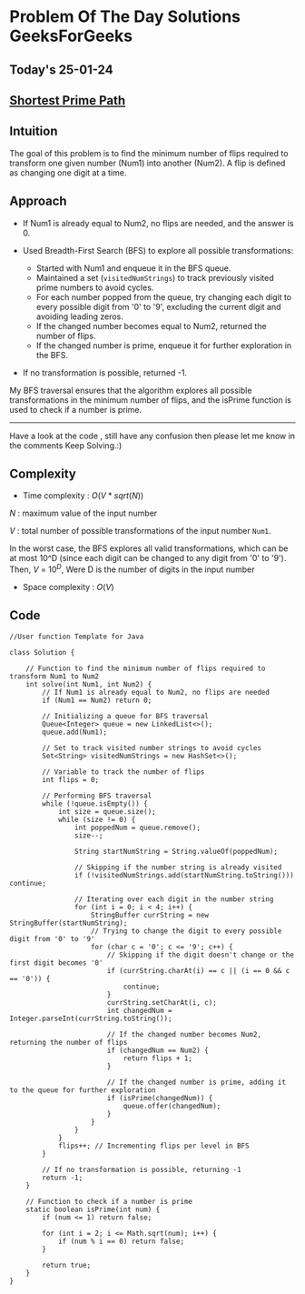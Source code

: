 #  Problem Of The Day Solutions GeeksForGeeks

## Today's 25-01-24 
## [Shortest Prime Path](https://www.geeksforgeeks.org/problems/shortest-prime-path--141631/1)

## Intuition

The goal of this problem is to find the minimum number of flips required to transform one given number (Num1) into another (Num2). A flip is defined as changing one digit at a time.


## Approach

- If Num1 is already equal to Num2, no flips are needed, and the answer is 0.

- Used Breadth-First Search (BFS) to explore all possible transformations:
    - Started with Num1 and enqueue it in the BFS queue.
    - Maintained a set (`visitedNumStrings`) to track previously visited prime numbers to avoid cycles.
    - For each number popped from the queue, try changing each digit to every possible digit from '0' to '9', excluding the current digit and avoiding leading zeros.
    - If the changed number becomes equal to Num2, returned the number of flips.
    - If the changed number is prime, enqueue it for further exploration in the BFS.

- If no transformation is possible, returned -1.

My BFS traversal ensures that the algorithm explores all possible transformations in the minimum number of flips, and the isPrime function is used to check if a number is prime.

---
Have a look at the code , still have any confusion then please let me know in the comments
Keep Solving.:)

## Complexity
- Time complexity : $O(V * sqrt(N))$
<!-- Add your time complexity here, e.g. $$O())$$ -->
$N$ : maximum value of the input number

$V$ :  total number of possible transformations of the input number `Num1`. 

In the worst case, the BFS explores all valid transformations, which can be at most 10^D (since each digit can be changed to any digit from '0' to '9'). Then, $V$ = $10^D$, Were D is the number of digits in the input number 

- Space complexity : $O(V)$
<!-- Add your space complexity here, e.g. $$O(n)$$ -->

## Code 
```
//User function Template for Java

class Solution {
    
    // Function to find the minimum number of flips required to transform Num1 to Num2
    int solve(int Num1, int Num2) {
        // If Num1 is already equal to Num2, no flips are needed
        if (Num1 == Num2) return 0;

        // Initializing a queue for BFS traversal
        Queue<Integer> queue = new LinkedList<>();
        queue.add(Num1);

        // Set to track visited number strings to avoid cycles
        Set<String> visitedNumStrings = new HashSet<>();

        // Variable to track the number of flips
        int flips = 0;

        // Performing BFS traversal
        while (!queue.isEmpty()) {
            int size = queue.size();
            while (size != 0) {
                int poppedNum = queue.remove();
                size--;

                String startNumString = String.valueOf(poppedNum);

                // Skipping if the number string is already visited
                if (!visitedNumStrings.add(startNumString.toString())) continue;

                // Iterating over each digit in the number string
                for (int i = 0; i < 4; i++) {
                    StringBuffer currString = new StringBuffer(startNumString);
                    // Trying to change the digit to every possible digit from '0' to '9'
                    for (char c = '0'; c <= '9'; c++) {
                        // Skipping if the digit doesn't change or the first digit becomes '0'
                        if (currString.charAt(i) == c || (i == 0 && c == '0')) {
                            continue;
                        }
                        currString.setCharAt(i, c);
                        int changedNum = Integer.parseInt(currString.toString());

                        // If the changed number becomes Num2, returning the number of flips
                        if (changedNum == Num2) {
                            return flips + 1;
                        }

                        // If the changed number is prime, adding it to the queue for further exploration
                        if (isPrime(changedNum)) {
                            queue.offer(changedNum);
                        }
                    }
                }
            }
            flips++; // Incrementing flips per level in BFS
        }

        // If no transformation is possible, returning -1
        return -1;
    }

    // Function to check if a number is prime
    static boolean isPrime(int num) {
        if (num <= 1) return false;

        for (int i = 2; i <= Math.sqrt(num); i++) {
            if (num % i == 0) return false;
        }

        return true;
    }
}

```
